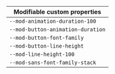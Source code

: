 | Modifiable custom properties      |
| --------------------------------- |
| `--mod-animation-duration-100`    |
| `--mod-button-animation-duration` |
| `--mod-button-font-family`        |
| `--mod-button-line-height`        |
| `--mod-line-height-100`           |
| `--mod-sans-font-family-stack`    |
